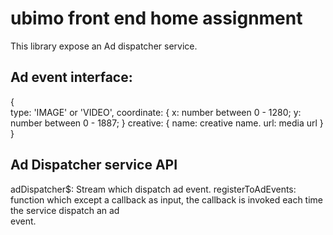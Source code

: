 # ubimo front end home assignment
This library expose an Ad dispatcher service.

## Ad event interface:
{
  </br>type: 'IMAGE' or  'VIDEO',
  coordinate: {
    x: number between 0 - 1280;
    y: number between 0 - 1887;
  }
  creative: {
    name: creative name.
    url: media url
  }
}


## Ad Dispatcher service API
  adDispatcher$: Stream which dispatch ad event.
  registerToAdEvents: function which except a callback as input, the callback is invoked each time the service dispatch an ad   
  event.
